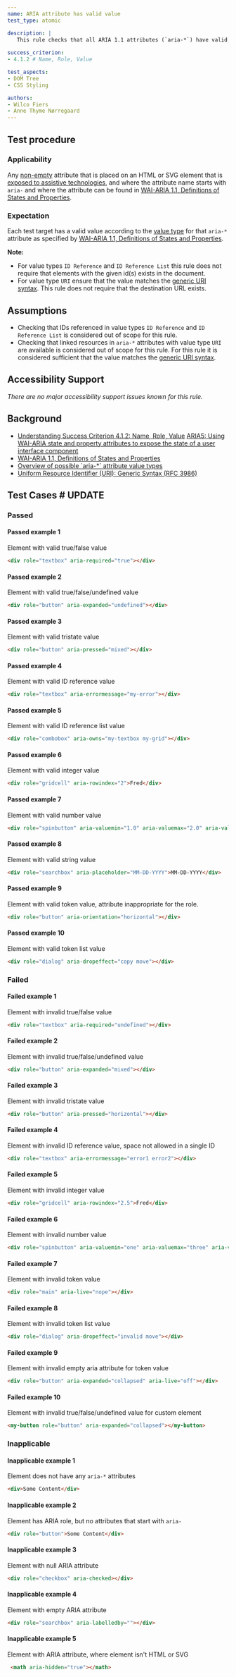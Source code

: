 ```yaml
---
name: ARIA attribute has valid value
test_type: atomic

description: |
   This rule checks that all ARIA 1.1 attributes (`aria-*`) have valid values
   
success_criterion:
- 4.1.2 # Name, Role, Value

test_aspects:
- DOM Tree
- CSS Styling

authors:
- Wilco Fiers
- Anne Thyme Nørregaard
---
```


## Test procedure

### Applicability

Any [non-empty](#non-empty) attribute that is placed on an HTML or SVG element that is [exposed to assistive technologies](#exposed-to-assistive-technologies), and where the attribute name starts with `aria-` and where the attribute can be found in [WAI-ARIA 1.1, Definitions of States and Properties](https://www.w3.org/TR/wai-aria-1.1/#state_prop_def).

### Expectation

Each test target has a valid value according to the [value type](https://www.w3.org/TR/wai-aria-1.1/#propcharacteristic_value) for that `aria-*` attribute as specified by [WAI-ARIA 1.1, Definitions of States and Properties](https://www.w3.org/TR/wai-aria-1.1/#state_prop_def).

**Note:** 
- For value types `ID Reference` and `ID Reference List` this rule does not require that elements with the given id(s) exists in the document. 
- For value type `URI` ensure that the value matches the [generic URI syntax](https://www.ietf.org/rfc/rfc3986.txt). This rule does not require that the destination URL exists. 

## Assumptions

- Checking that IDs referenced in value types `ID Reference` and `ID Reference List` is considered out of scope for this rule. 
- Checking that linked resources in `aria-*` attributes with value type `URI` are available is considered out of scope for this rule. For this rule it is considered sufficient that the value matches the [generic URI syntax](https://www.ietf.org/rfc/rfc3986.txt).

## Accessibility Support

_There are no major accessibility support issues known for this rule._

## Background

- [Understanding Success Criterion 4.1.2: Name, Role, Value](https://www.w3.org/WAI/WCAG21/Understanding/name-role-value.html)
[ARIA5: Using WAI-ARIA state and property attributes to expose the state of a user interface component](https://www.w3.org/TR/2016/NOTE-WCAG20-TECHS-20161007/ARIA5)
- [WAI-ARIA 1.1, Definitions of States and Properties](https://www.w3.org/TR/wai-aria-1.1/#state_prop_def)
- [Overview of possible ´aria-*´ attribute value types](https://www.w3.org/TR/wai-aria/#propcharacteristic_value)
- [Uniform Resource Identifier (URI): Generic Syntax (RFC 3986)](https://www.ietf.org/rfc/rfc3986.txt)

## Test Cases # UPDATE

### Passed

#### Passed example 1

Element with valid true/false value

 ```html
<div role="textbox" aria-required="true"></div>
```

 #### Passed example 2
 
 Element with valid true/false/undefined value
 
 ```html
<div role="button" aria-expanded="undefined"></div>
```

 #### Passed example 3
 
 Element with valid tristate value
 
 ```html
<div role="button" aria-pressed="mixed"></div>
```

 #### Passed example 4
 
 Element with valid ID reference value
 
 ```html
<div role="textbox" aria-errormessage="my-error"></div>
```

 #### Passed example 5
 
 Element with valid ID reference list value
 
 ```html
<div role="combobox" aria-owns="my-textbox my-grid"></div>
```

 #### Passed example 6
 
 Element with valid integer value
 
 ```html
<div role="gridcell" aria-rowindex="2">Fred</div>
```

 #### Passed example 7
 
 Element with valid number value
 
 ```html
<div role="spinbutton" aria-valuemin="1.0" aria-valuemax="2.0" aria-valuenow="1.5"></div>
```

 #### Passed example 8
 
 Element with valid string value
 
 ```html
<div role="searchbox" aria-placeholder="MM-DD-YYYY">MM-DD-YYYY</div>
```

 #### Passed example 9
 
 Element with valid token value, attribute inappropriate for the role.
 
 ```html
<div role="button" aria-orientation="horizontal"></div>
```

 #### Passed example 10
 
 Element with valid token list value
 
 ```html
<div role="dialog" aria-dropeffect="copy move"></div>
```

### Failed

#### Failed example 1

Element with invalid true/false value

```html
<div role="textbox" aria-required="undefined"></div>
```

#### Failed example 2

Element with invalid true/false/undefined value

```html
<div role="button" aria-expanded="mixed"></div>
```

#### Failed example 3

Element with invalid tristate value

```html
<div role="button" aria-pressed="horizontal"></div>
```

#### Failed example 4

Element with invalid ID reference value, space not allowed in a single ID

```html
<div role="textbox" aria-errormessage="error1 error2"></div>
```

#### Failed example 5

Element with invalid integer value

```html
<div role="gridcell" aria-rowindex="2.5">Fred</div>
```

#### Failed example 6

Element with invalid number value

```html
<div role="spinbutton" aria-valuemin="one" aria-valuemax="three" aria-valuenow="two"></div>
```

#### Failed example 7

Element with invalid token value

```html
<div role="main" aria-live="nope"></div>
```

#### Failed example 8

Element with invalid token list value

```html
<div role="dialog" aria-dropeffect="invalid move"></div>
```

#### Failed example 9

Element with invalid empty aria attribute for token value

```html
<div role="button" aria-expanded="collapsed" aria-live="off"></div>
```
 
#### Failed example 10
 
Element with invalid true/false/undefined value for custom element
 
```html
<my-button role="button" aria-expanded="collapsed"></my-button>
```

### Inapplicable

#### Inapplicable example 1

Element does not have any `aria-*` attributes

```html
<div>Some Content</div>
```

#### Inapplicable example 2

Element has ARIA role, but no attributes that start with `aria-`

```html
<div role="button">Some Content</div>
```

#### Inapplicable example 3

Element with null ARIA attribute
```html
<div role="checkbox" aria-checked></div>
```

#### Inapplicable example 4

Element with empty ARIA attribute

```html
<div role="searchbox" aria-labelledby=""></div>
```

#### Inapplicable example 5

Element with ARIA attribute, where element isn't HTML or SVG
  
 ```html
  <math aria-hidden="true"></math>
```
